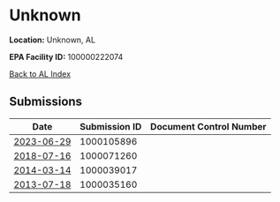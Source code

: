 # Unknown

**Location:** Unknown, AL

**EPA Facility ID:** 100000222074

[Back to AL Index](../../index.md)

## Submissions

| Date | Submission ID | Document Control Number |
|------|--------------|-------------------------|
| [2023-06-29](submissions/1000105896.md) | 1000105896 |  |
| [2018-07-16](submissions/1000071260.md) | 1000071260 |  |
| [2014-03-14](submissions/1000039017.md) | 1000039017 |  |
| [2013-07-18](submissions/1000035160.md) | 1000035160 |  |
